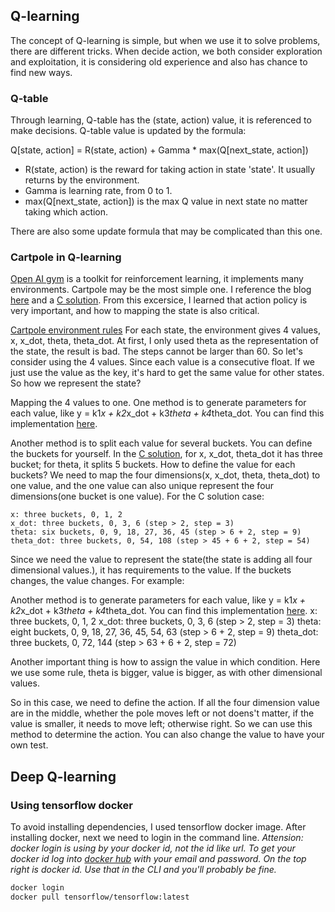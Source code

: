 ## Q-learning

The concept of Q-learning is simple, but when we use it to solve problems, there are different tricks. When decide action, we both consider exploration and exploitation, it is considering old experience and also has chance to find new ways.

### Q-table

Through learning, Q-table has the (state, action) value, it is referenced to make decisions. Q-table value is updated by the formula:

Q[state, action] = R(state, action) + Gamma * max(Q[next_state, action])

* R(state, action) is the reward for taking action in state 'state'. It usually returns by the environment.
* Gamma is learning rate, from 0 to 1. 
* max(Q[next_state, action]) is the max Q value in next state no matter taking which action.

There are also some update formula that may be complicated than this one.

### Cartpole in Q-learning

[Open AI gym](https://gym.openai.com/docs/) is a toolkit for reinforcement learning, it implements many environments. Cartpole may be the most simple one.
I reference the blog [here](https://medium.com/@tuzzer/cart-pole-balancing-with-q-learning-b54c6068d947) and a [C solution](http://pages.cs.wisc.edu/~finton/qcontroller.html). From this excersice, I learned that action policy is very important, and how to mapping the state is also critical.

[Cartpole environment rules](https://github.com/openai/gym/wiki/CartPole-v0)
For each state, the environment gives 4 values, x, x_dot, theta, theta_dot. At first, I only used theta as the representation of the state, the result is bad. The steps cannot be larger than 60. So let's consider using the 4 values. Since each value is a consecutive float. If we just use the value as the key, it's hard to get the same value for other states. So how we represent the state?

Mapping the 4 values to one.
One method is to generate parameters for each value, like y = k1*x + k2*x_dot + k3*theta + k4*theta_dot. You can find this implementation [here](http://kvfrans.com/simple-algoritms-for-solving-cartpole/).

Another method is to split each value for several buckets. You can define the buckets for yourself. In the [C solution](http://pages.cs.wisc.edu/~finton/qcontroller.html), for x, x_dot, theta_dot it has three bucket; for theta, it splits 5 buckets. How to define the value for each buckets? We need to map the four dimensions(x, x_dot, theta, theta_dot) to one value, and the one value can also unique represent the four dimensions(one bucket is one value). For the C solution case:
	
	x: three buckets, 0, 1, 2
	x_dot: three buckets, 0, 3, 6 (step > 2, step = 3)
	theta: six buckets, 0, 9, 18, 27, 36, 45 (step > 6 + 2, step = 9)
	theta_dot: three buckets, 0, 54, 108 (step > 45 + 6 + 2, step = 54)
	
Since we need the value to represent the state(the state is adding all four dimensional values.), it has requirements to the value. If the buckets changes, the value changes. For example:

Another method is to generate parameters for each value, like y = k1*x + k2*x_dot + k3*theta + k4*theta_dot. You can find this implementation [here](http://kvfrans.com/simple-algoritms-for-solving-cartpole/).
	x: three buckets, 0, 1, 2
	x_dot: three buckets, 0, 3, 6 (step > 2, step = 3)
	theta: eight buckets, 0, 9, 18, 27, 36, 45, 54, 63 (step > 6 + 2, step = 9)
	theta_dot: three buckets, 0, 72, 144 (step > 63 + 6 + 2, step = 72)

Another important thing is how to assign the value in which condition. Here we use some rule, theta is bigger, value is bigger, as with other dimensional values.

So in this case, we need to define the action. If all the four dimension value are in the middle, whether the pole moves left or not doens't matter, if the value is smaller, it needs to move left; otherwise right. So we can use this method to determine the action. You can also change the value to have your own test.




## Deep Q-learning

### Using tensorflow docker

To avoid installing dependencies, I used tensorflow docker image.
After installing docker, next we need to login in the command line.
*Attension: docker login is using by your docker id, not the id like url.
To get your docker id log into [docker hub](https://hub.docker.com/) with your email and password. On the top right is docker id. Use that in the CLI and you'll probably be fine.*

``` sh
docker login
docker pull tensorflow/tensorflow:latest

```
